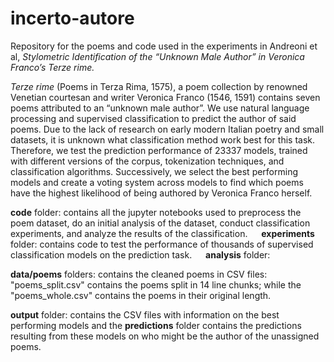 # incerto-autore

Repository for the poems and code used in the experiments in Andreoni et al, *Stylometric Identification of the “Unknown Male Author” in Veronica Franco’s Terze rime.* 

_Terze rime_ (Poems in Terza Rima, 1575), a poem collection by renowned Venetian courtesan and writer Veronica Franco (1546, 1591) contains seven poems attributed to an “unknown male author”. 
We use natural language processing and supervised classification to predict the author of said poems. Due to the lack of research on early modern Italian poetry and small datasets, it is unknown what classification method work best for this task. Therefore, we test the prediction performance of 23337 models, trained with different versions of the corpus, tokenization techniques, and classification algorithms. Successively, we select the best performing models and create a voting system across models to find which poems have the highest likelihood of being authored by Veronica Franco herself.

**code** folder: contains all the jupyter notebooks used to preprocess the poem dataset, do an initial analysis of the dataset, conduct classification experiments, and analyze the results of the classification.
&emsp; **experiments** folder: contains code to test the performance of thousands of supervised classification models on the prediction task.
&emsp; **analysis** folder:

**data/poems** folders: contains the cleaned poems in CSV files: "poems_split.csv" contains the poems split in 14 line chunks; while the "poems_whole.csv" contains the poems in their original length.

**output** folder: contains the CSV files with information on the best performing models and the **predictions** folder contains the predictions resulting from these models on who might be the author of the unassigned poems.
